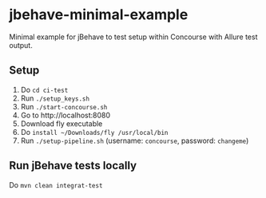 # jbehave-minimal-example
Minimal example for jBehave to test setup within Concourse with Allure test output.

## Setup

1. Do `cd ci-test`
2. Run `./setup_keys.sh`
3. Run `./start-concourse.sh`
4. Go to http://localhost:8080
5. Download fly executable
6. Do `install ~/Downloads/fly /usr/local/bin`
7. Run `./setup-pipeline.sh` (username: `concourse`, password: `changeme`)

## Run jBehave tests locally

Do `mvn clean integrat-test`
